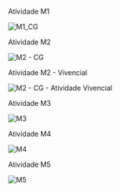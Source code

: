 Atividade M1

![M1_CG](https://github.com/glorenzatto/AtividadesCG/assets/120614632/2bfcda08-73f8-48c7-95cb-268a52028086)

Atividade M2

![M2 - CG](https://github.com/glorenzatto/AtividadesCG/assets/120614632/a23d8237-c063-4ce9-a909-0583f8567946)

Atividade M2 - Vivencial

![M2 - CG - Atividade Vivencial](https://github.com/glorenzatto/AtividadesCG/assets/120614632/bdac396a-3076-4c2f-8367-ce96e204886a)

Atividade M3

![M3](https://github.com/glorenzatto/AtividadesCG/assets/120614632/72593bd4-5a52-4121-b6ab-a1cbc0e9a96c)

Atividade M4

![M4](https://github.com/glorenzatto/AtividadesCG/assets/120614632/fcc2d99c-479d-4ffb-b024-4517248314b8)

Atividade M5

![M5](https://github.com/glorenzatto/AtividadesCG/assets/120614632/e6a55fe7-5d03-4260-9f25-4cc2bf588d13)



